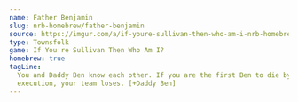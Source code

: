 ```yaml
---
name: Father Benjamin
slug: nrb-homebrew/father-benjamin
source: https://imgur.com/a/if-youre-sullivan-then-who-am-i-nrb-homebrew-script-Cc4elqZ
type: Townsfolk
game: If You're Sullivan Then Who Am I?
homebrew: true
tagLine:
  You and Daddy Ben know each other. If you are the first Ben to die by
  execution, your team loses. [+Daddy Ben]
---
```

